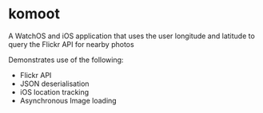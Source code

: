 # komoot
A WatchOS and iOS application that uses the user longitude and latitude to query the Flickr API for nearby photos

Demonstrates use of the following:

* Flickr API
* JSON deserialisation
* iOS location tracking
* Asynchronous Image loading
